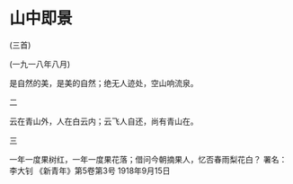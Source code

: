 # 山中即景

(三首)

(一九一八年八月)

是自然的美，是美的自然；绝无人迹处，空山响流泉。

二

云在青山外，人在白云内；云飞人自还，尚有青山在。

三

一年一度果树红，一年一度果花落；借问今朝摘果人，忆否春雨梨花白？
署名：李大钊
《新青年》第5卷第3号
1918年9月15日

